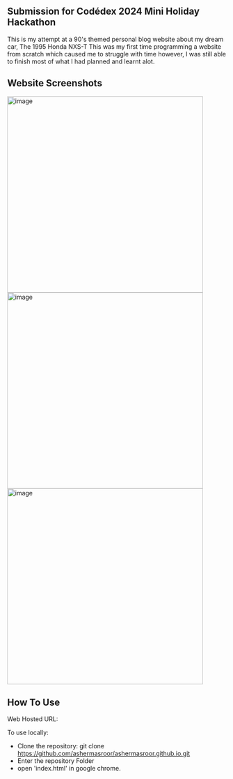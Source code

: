 Submission for Codédex 2024 Mini Holiday Hackathon
-
This is my attempt at a 90's themed personal blog website about my dream car, The 1995 Honda NXS-T
This was my first time programming a website from scratch which caused me to struggle with time however, I was still able to finish most of what I had planned and learnt alot.

Website Screenshots
-
<img src="https://github.com/user-attachments/assets/5d31033c-0b7a-4e40-9a89-e269c7196924" alt="image" width="450">
<img src="https://github.com/user-attachments/assets/ee8fb30e-8e02-4f4e-952e-abc0fb6c201a" alt="image" width="450">
<img src="https://github.com/user-attachments/assets/1df7ae66-09bf-40e4-a9a5-fff9cf8befa2" alt="image" width="450">

How To Use
-
Web Hosted URL:


To use locally:
- Clone the repository:
git clone https://github.com/ashermasroor/ashermasroor.github.io.git
- Enter the repository Folder
- open 'index.html' in google chrome.


